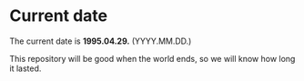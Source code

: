 # Current date

The current date is **1995.04.29.** (YYYY.MM.DD.)

This repository will be good when the world ends, so we will know how long it lasted.